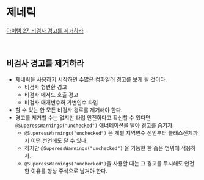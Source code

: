 # 제네릭

[아이템 27. 비검사 경고를 제거하라](#비검사-경고를-제거하라)

<br>

## 비검사 경고를 제거하라
- 제네릭을 사용하기 시작하면 수많은 컴파일러 경고를 보게 될 것이다.
  - 비검사 형변환 경고
  - 비검사 메서드 호출 경고
  - 비검사 매개변수화 가변인수 타입
- 할 수 있는 한 모든 비검사 경로를 제거해야 한다.
- 경고를 제거할 수는 없지만 타입 안전하다고 확신할 수 있다면 `@SuperessWarnings("unchecked")` 애너테이션을 달아 경고를 숨기자.
  - `@SuperessWarnings("unchecked")` 은 개별 지역변수 선언부터 클래스전체까지 어떤 선언에도 달 수 있다.
  - 하지만 `@SuperessWarnings("unchecked")` 을 가능한 한 좁은 범위에 적용하자.
  - `@SuperessWarnings("unchecked")`을 사용할 때는 그 경고를 무시해도 안전한 이유를 항상 주석으로 남겨야 한다.


<br>

